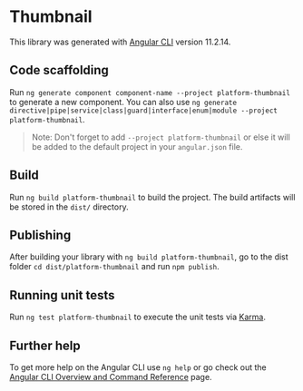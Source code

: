 # Thumbnail

This library was generated with [Angular CLI](https://github.com/angular/angular-cli) version 11.2.14.

## Code scaffolding

Run `ng generate component component-name --project platform-thumbnail` to generate a new component. You can also use `ng generate directive|pipe|service|class|guard|interface|enum|module --project platform-thumbnail`.
> Note: Don't forget to add `--project platform-thumbnail` or else it will be added to the default project in your `angular.json` file. 

## Build

Run `ng build platform-thumbnail` to build the project. The build artifacts will be stored in the `dist/` directory.

## Publishing

After building your library with `ng build platform-thumbnail`, go to the dist folder `cd dist/platform-thumbnail` and run `npm publish`.

## Running unit tests

Run `ng test platform-thumbnail` to execute the unit tests via [Karma](https://karma-runner.github.io).

## Further help

To get more help on the Angular CLI use `ng help` or go check out the [Angular CLI Overview and Command Reference](https://angular.io/cli) page.
